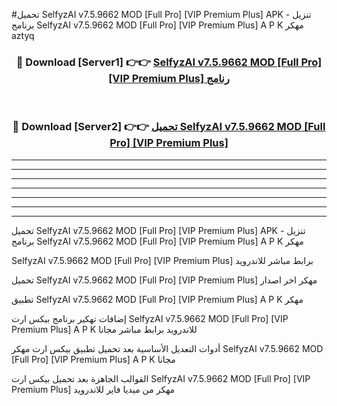 #تحميل SelfyzAI v7.5.9662 MOD [Full Pro] [VIP Premium Plus]  APK - تنزيل برنامج SelfyzAI v7.5.9662 MOD [Full Pro] [VIP Premium Plus]  A P K مهكر aztyq 



<div align="center">
<h3>🔴 Download [Server1] 👉👉 <a href="https://apkdownload10.web.app/?title=SelfyzAI v7.5.9662 MOD [Full Pro] [VIP Premium Plus] ">SelfyzAI v7.5.9662 MOD [Full Pro] [VIP Premium Plus]  رنامج</a></h3><br>

<h3>🔴 Download [Server2] 👉👉 <a href="https://apkdownload10.web.app/?title=SelfyzAI v7.5.9662 MOD [Full Pro] [VIP Premium Plus] ">تحميل SelfyzAI v7.5.9662 MOD [Full Pro] [VIP Premium Plus]  </a></h3>
</div>


----------------------------------------------------------

----------------------------------------------------------

----------------------------------------------------------

----------------------------------------------------------

----------------------------------------------------------

----------------------------------------------------------

----------------------------------------------------------

تحميل SelfyzAI v7.5.9662 MOD [Full Pro] [VIP Premium Plus]  APK - تنزيل برنامج SelfyzAI v7.5.9662 MOD [Full Pro] [VIP Premium Plus]  A P K مهكر

SelfyzAI v7.5.9662 MOD [Full Pro] [VIP Premium Plus]  برابط مباشر للاندرويد

تحميل SelfyzAI v7.5.9662 MOD [Full Pro] [VIP Premium Plus]  مهكر اخر اصدار

تطبيق SelfyzAI v7.5.9662 MOD [Full Pro] [VIP Premium Plus]  A P K مهكر

إضافات تهكير برنامج بيكس ارت SelfyzAI v7.5.9662 MOD [Full Pro] [VIP Premium Plus]  A P K للاندرويد برابط مباشر مجانا

أدوات التعديل الأساسية بعد تحميل تطبيق بيكس ارت مهكر SelfyzAI v7.5.9662 MOD [Full Pro] [VIP Premium Plus]  A P K مجانا

القوالب الجاهزة بعد تحميل بيكس ارت SelfyzAI v7.5.9662 MOD [Full Pro] [VIP Premium Plus]  مهكر من ميديا فاير للاندرويد


